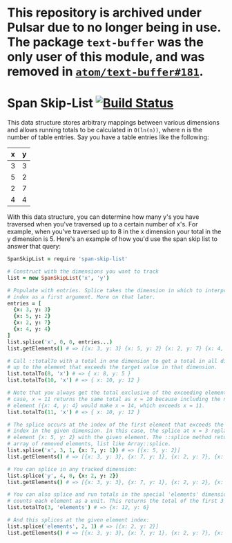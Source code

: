 # This repository is archived under Pulsar due to no longer being in use. The package `text-buffer` was the only user of this module, and was removed in [`atom/text-buffer#181`](https://github.com/atom/text-buffer/pull/181).

# Span Skip-List [![Build Status](https://travis-ci.org/atom/span-skip-list.png)](https://travis-ci.org/atom/span-skip-list)

This data structure stores arbitrary mappings between various dimensions and
allows running totals to be calculated in `O(ln(n))`, where n is the number of
table entries. Say you have a table entries like the following:

| x | y |
|---|---|
| 3 | 3 |
| 5 | 2 |
| 2 | 7 |
| 4 | 4 |

With this data structure, you can determine how many y's you have traversed when
you've traversed up to a certain number of x's. For example, when you've
traversed up to 8 in the x dimension your total in the y dimension is 5. Here's
an example of how you'd use the span skip list to answer that query:

```coffeescript
SpanSkipList = require 'span-skip-list'

# Construct with the dimensions you want to track
list = new SpanSkipList('x', 'y')

# Populate with entries. Splice takes the dimension in which to interpret the
# index as a first argument. More on that later.
entries = [
  {x: 3, y: 3}
  {x: 5, y: 2}
  {x: 2, y: 7}
  {x: 4, y: 4}
]
list.splice('x', 0, 0, entries...)
list.getElements() # => [{x: 3, y: 3} {x: 5, y: 2} {x: 2, y: 7} {x: 4, y: 4}]

# Call ::totalTo with a total in one dimension to get a total in all dimensions
# up to the element that exceeds the target value in that dimension.
list.totalTo(8, 'x') # => { x: 8, y: 5 }
list.totalTo(10, 'x') # => { x: 10, y: 12 }

# Note that you always get the total exclusive of the exceeding element. In this
# case, x = 11 returns the same total as x = 10 because including the next
# element ({x: 4, y: 4} would make x = 14, which exceeds x = 11.
list.totalTo(11, 'x') # => { x: 10, y: 12 }

# The splice occurs at the index of the first element that exceeds the given
# index in the given dimension. In this case, the splice at x = 3 replaces the
# element {x: 5, y: 2} with the given element. The ::splice method returns an
# array of removed elements, list like Array::splice.
list.splice('x', 3, 1, {x: 7, y: 1}) # => [{x: 5, y: 2}]
list.getElements() # => [{x: 3, y: 3}, {x: 7, y: 1}, {x: 2, y: 7}, {x: 4, y: 4}]

# You can splice in any tracked dimension:
list.splice('y', 4, 0, {x: 2, y: 2})
list.getElements() # => [{x: 3, y: 3}, {x: 7, y: 1}, {x: 2, y: 2}, {x: 2, y: 7}, {x: 4, y: 4}]

# You can also splice and run totals in the special 'elements' dimension, which
# counts each element as a unit. This returns the total of the first 3 elements:
list.totalTo(3, 'elements') # => {x: 12, y: 6}

# And this splices at the given element index:
list.splice('elements', 2, 1) # => [{x: 2, y: 2}]
list.getElements() # => [{x: 3, y: 3}, {x: 7, y: 1}, {x: 2, y: 7}, {x: 4, y: 4}]
```
